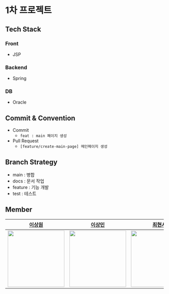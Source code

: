 # 1차 프로젝트 

## Tech Stack
### Front
- JSP

### Backend 
- Spring 

### DB
- Oracle


## Commit & Convention
- Commit
  - `feat : main 페이지 생성`
- Pull Request
  - `[feature/create-main-page] 메인페이지 생성`

## Branch Strategy
- main : 병합 
- docs : 문서 작업
- feature : 기능 개발
- test : 테스트

## Member
| [이상원](https://github.com/knowmetoowell) | [이상민](https://github.com/sangminee) |                  [최현서](https://github.com/ha01032)                  |
|:---:|:---:|:-------------------------------------------------------------------:|
|<img src="https://github.com/knowmetoowell.png" width="180" height="180" >|<img src="https://github.com/sangminee.png" width="180" height="180" >| <img src="https://github.com/ha01032.png" width="180" height="180"> |
